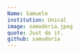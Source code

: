 ```yaml
---
Name: Samuele
institution: Unical
image: samudoria.jpeg 
quote: Just do it.
github: samudoria
---
```

